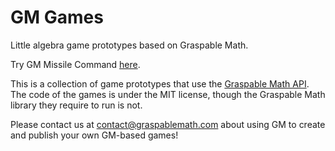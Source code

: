 # GM Games
Little algebra game prototypes based on Graspable Math.

Try GM Missile Command [here](https://graspablemath.com/missile-command).

This is a collection of game prototypes that use the [Graspable Math API](https://github.com/eweitnauer/gm-api). The code of the games is under the MIT license, though the Graspable Math library they require to run is not.

Please contact us at contact@graspablemath.com about using GM to create and publish your own GM-based games!
